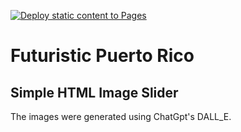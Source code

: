 [![Deploy static content to Pages](https://github.com/BillStewRod/FuturisticPuertoRico/actions/workflows/static.yml/badge.svg)](https://github.com/BillStewRod/FuturisticPuertoRico/actions/workflows/static.yml)
# Futuristic Puerto Rico

## Simple HTML Image Slider

The images were generated using ChatGpt's DALL_E.
